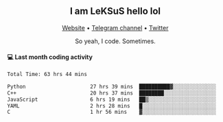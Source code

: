 <h2 align="center">I am LeKSuS hello lol</h2>
<div align="center">
  <a href="https://leksus.net">Website</a> •
  <a href="https://t.me/leksus_was_here">Telegram channel</a> •
  <a href="https://twitter.com/___LeKSuS___">Twitter</a>
</div>
<p align="center">So yeah, I code. Sometimes.</p>

#### :computer: Last month coding activity
<!--START_SECTION:waka-->

```txt
Total Time: 63 hrs 44 mins

Python                     27 hrs 39 mins  ██████████▓░░░░░░░░░░░░░░   42.93 %
C++                        20 hrs 37 mins  ████████░░░░░░░░░░░░░░░░░   32.00 %
JavaScript                 6 hrs 19 mins   ██▒░░░░░░░░░░░░░░░░░░░░░░   09.82 %
YAML                       2 hrs 28 mins   █░░░░░░░░░░░░░░░░░░░░░░░░   03.85 %
C                          1 hr 56 mins    ▓░░░░░░░░░░░░░░░░░░░░░░░░   03.02 %
```

<!--END_SECTION:waka-->

<!-- flag{4_l0t_0f_1nter35t1ng_th1ng5_4r3_1n_publ1c_d0m41n} -->

